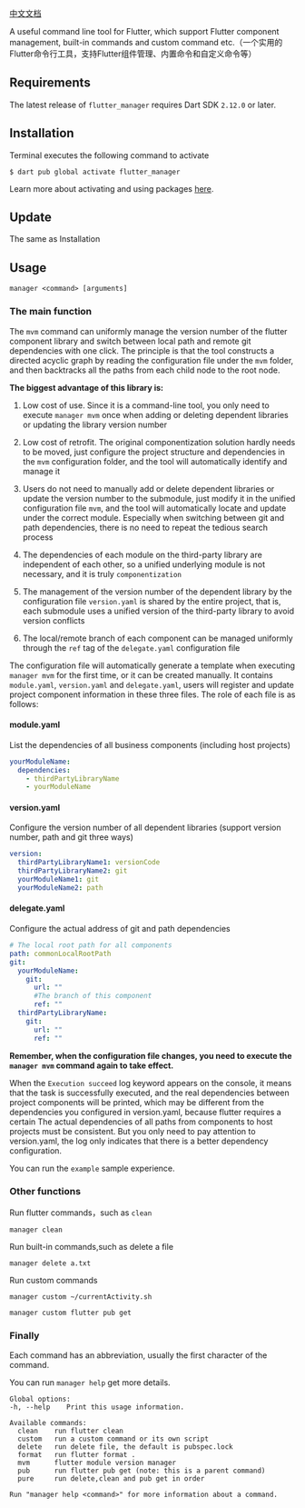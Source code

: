 [中文文档](https://github.com/GodJiong/flutter_manager/blob/master/README_CN.md)


A useful command line tool for Flutter, which support Flutter component management, built-in commands and custom command etc.（一个实用的Flutter命令行工具，支持Flutter组件管理、内置命令和自定义命令等）

## Requirements

The latest release of `flutter_manager` requires Dart SDK `2.12.0` or later.

## Installation

Terminal executes the following command to activate

```
$ dart pub global activate flutter_manager
```

Learn more about activating and using packages [here](https://www.dartlang.org/tools/pub/cmd/pub-global).

## Update

The same as Installation

## Usage

```
manager <command> [arguments]
```

### The main function

The `mvm` command can uniformly manage the version number of the flutter component library and switch between local path and remote git dependencies with one click. The principle is that the tool constructs a directed acyclic graph by reading the configuration file under the `mvm` folder, and then backtracks all the paths from each child node to the root node.

**The biggest advantage of this library is:**

1. Low cost of use. Since it is a command-line tool, you only need to execute `manager mvm` once when adding or deleting dependent libraries or updating the library version number

2. Low cost of retrofit. The original componentization solution hardly needs to be moved, just configure the project structure and dependencies in the `mvm` configuration folder, and the tool will automatically identify and manage it

3. Users do not need to manually add or delete dependent libraries or update the version number to the submodule, just modify it in the unified configuration file `mvm`, and the tool will automatically locate and update under the correct module. Especially when switching between git and path dependencies, there is no need to repeat the tedious search process

4. The dependencies of each module on the third-party library are independent of each other, so a unified underlying module is not necessary, and it is truly `componentization`

5. The management of the version number of the dependent library by the configuration file `version.yaml` is shared by the entire project, that is, each submodule uses a unified version of the third-party library to avoid version conflicts

6. The local/remote branch of each component can be managed uniformly through the `ref` tag of the `delegate.yaml` configuration file

The configuration file will automatically generate a template when executing `manager mvm` for the first time, or it can be created manually. It contains `module.yaml`, `version.yaml` and `delegate.yaml`, users will register and update project component information in these three files.
The role of each file is as follows:

#### module.yaml

List the dependencies of all business components (including host projects)

```yaml
yourModuleName:
  dependencies:
    - thirdPartyLibraryName
    - yourModuleName
```

#### version.yaml

Configure the version number of all dependent libraries (support version number, path and git three ways)

```yaml
version:
  thirdPartyLibraryName1: versionCode
  thirdPartyLibraryName2: git
  yourModuleName1: git
  yourModuleName2: path
```

#### delegate.yaml

Configure the actual address of git and path dependencies

```yaml
# The local root path for all components
path: commonLocalRootPath
git:
  yourModuleName:
    git:
      url: ""
      #The branch of this component
      ref: ""
  thirdPartyLibraryName:
    git:
      url: ""
      ref: ""
```

**Remember, when the configuration file changes, you need to execute the `manager mvm` command again to take effect.**

When the `Execution succeed` log keyword appears on the console, it means that the task is successfully executed, and the real dependencies between project components will be printed, 
which may be different from the dependencies you configured in version.yaml, because flutter requires a certain The actual dependencies of all paths from components to host projects must be consistent. 
But you only need to pay attention to version.yaml, the log only indicates that there is a better dependency configuration.

You can run the `example` sample experience.

### Other functions

Run flutter commands，such as `clean`

```
manager clean
```

Run built-in commands,such as delete a file

```
manager delete a.txt
```

Run custom commands

```
manager custom ~/currentActivity.sh
```

```
manager custom flutter pub get
```


### Finally

Each command has an abbreviation, usually the first character of the command.

You can run `manager help` get more details.

```
Global options:
-h, --help    Print this usage information.

Available commands:
  clean    run flutter clean
  custom   run a custom command or its own script
  delete   run delete file, the default is pubspec.lock
  format   run flutter format .
  mvm      flutter module version manager
  pub      run flutter pub get (note: this is a parent command)
  pure     run delete,clean and pub get in order

Run "manager help <command>" for more information about a command.

```
